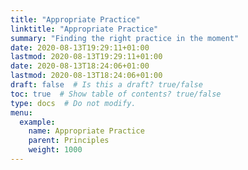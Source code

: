 ```yaml
---
title: "Appropriate Practice"
linktitle: "Appropriate Practice"
summary: "Finding the right practice in the moment"
date: 2020-08-13T19:29:11+01:00
lastmod: 2020-08-13T19:29:11+01:00
date: 2020-08-13T18:24:06+01:00
lastmod: 2020-08-13T18:24:06+01:00
draft: false  # Is this a draft? true/false
toc: true  # Show table of contents? true/false
type: docs  # Do not modify.
menu:
  example:
    name: Appropriate Practice
    parent: Principles
    weight: 1000
---
```

